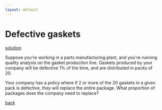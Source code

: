 ```yaml
---
layout: default
---
```


# Defective gaskets

[solution](solution.md)

Suppose you're working in a parts manufacturing plant, and you're running quality analysis on the gasket production line. Gaskets produced by your company will be defective 1% of the time, and are distributed in packs of 20.

Your company has a policy where if 2 or more of the 20 gaskets in a given pack is defective, they will replace the entire package. What proportion of packages does the company need to replace?

[back](https://project-dmaestro.github.io/data-interview-qs/)
